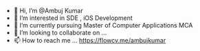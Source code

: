 - 👋 Hi, I’m @Ambuj Kumar
- 👀 I’m interested in SDE , iOS Development
- 🌱 I’m currently pursuing Master of Computer Applications MCA
- 💞️ I’m looking to collaborate on ...
- 📫 How to reach me ... https://flowcv.me/ambujkumar

<!---
ambuj-akhil2512/ambuj-akhil2512 is a ✨ special ✨ repository because its `README.md` (this file) appears on your GitHub profile.
You can click the Preview link to take a look at your changes.
--->

